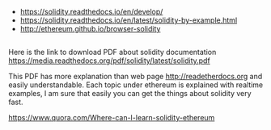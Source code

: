 - https://solidity.readthedocs.io/en/develop/
- https://solidity.readthedocs.io/en/latest/solidity-by-example.html
- http://ethereum.github.io/browser-solidity

##

Here is the link to download PDF about solidity documentation
https://media.readthedocs.org/pdf/solidity/latest/solidity.pdf

This PDF has more explanation than web page  http://readetherdocs.org and easily understandable. Each topic under ethereum is explained with realtime examples, I am sure that easily you can get the things about solidity very fast.

https://www.quora.com/Where-can-I-learn-solidity-ethereum
